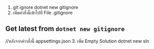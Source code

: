 1. git ignore
dotnet new gitignore
2. เพิ่มคำสั่งนี้เข้าไปที่ File .gitignore
## Get latest from `dotnet new gitignore` 
//หลังจากคำาสั่งนี้
appsettings.json
3. เพิ่ม Empty Solution
dotnet new sln